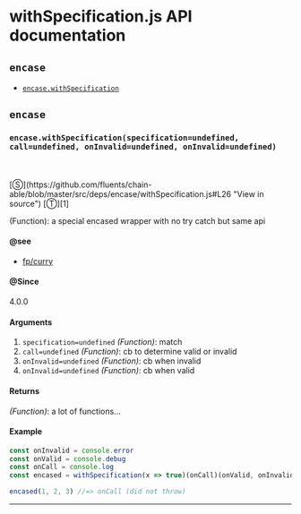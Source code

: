 # withSpecification.js API documentation

<!-- div class="toc-container" -->

<!-- div -->

## `encase`
* <a href="#encase-prototype-withSpecification"  data-meta="withSpecification specification undefined call undefined onInvalid undefined onInvalid undefined"  data-call="withSpecification specification undefined call undefined onInvalid undefined onInvalid undefined"  data-category="Methods"  data-description="Function a special encased wrapper with no try catch but same api"  data-name="withSpecification"  data-member="encase"  data-see="href https github com fluents chain able blob master src deps fp curry js label fp curry"  data-all="meta withSpecification specification undefined call undefined onInvalid undefined onInvalid undefined call withSpecification specification undefined call undefined onInvalid undefined onInvalid undefined category Methods description Function a special encased wrapper with no try catch but same api name withSpecification member encase see href https github com fluents chain able blob master src deps fp curry js label fp curry notes todos klassProps" >`encase.withSpecification`</a>

<!-- /div -->

<!-- /div -->

<!-- div class="doc-container" -->

<!-- div -->

## `encase`

<!-- div -->

<h3 id="encase-prototype-withSpecification" data-member="encase" data-category="Methods" data-name="withSpecification"><code>encase.withSpecification(specification=undefined, call=undefined, onInvalid=undefined, onInvalid=undefined)</code></h3>
<br>
<br>
[&#x24C8;](https://github.com/fluents/chain-able/blob/master/src/deps/encase/withSpecification.js#L26 "View in source") [&#x24C9;][1]

(Function): a special encased wrapper with no try catch but same api


#### @see 

* <a href="https://github.com/fluents/chain-able/blob/master/src/deps/fp/curry.js" >fp/curry</a>

#### @Since
4.0.0

#### Arguments
1. `specification=undefined` *(Function)*: match
2. `call=undefined` *(Function)*: cb to determine valid or invalid
3. `onInvalid=undefined` *(Function)*: cb when invalid
4. `onInvalid=undefined` *(Function)*: cb when valid

#### Returns
*(Function)*: a lot of functions...

#### Example
```js
const onInvalid = console.error
const onValid = console.debug
const onCall = console.log
const encased = withSpecification(x => true)(onCall)(onValid, onInvalid)

encased(1, 2, 3) //=> onCall (did not throw)

```
---

<!-- /div -->

<!-- /div -->

<!-- /div -->

 [1]: #encase "Jump back to the TOC."
